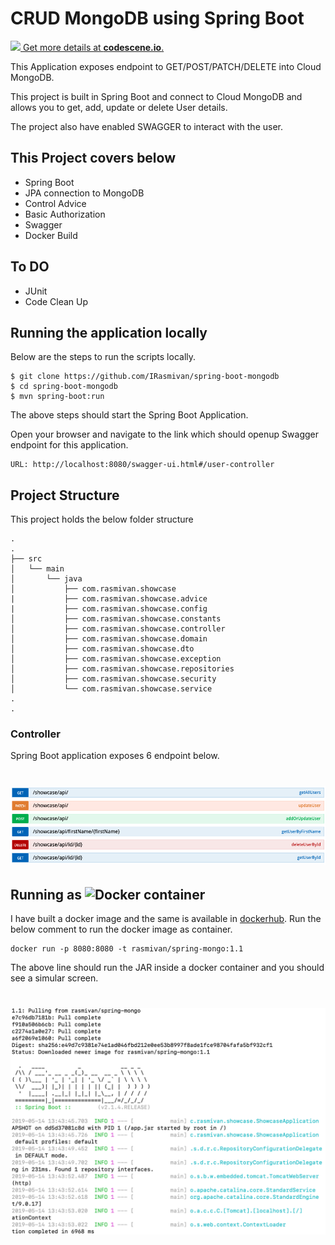 #
# CRUD MongoDB using Spring Boot 

[![](https://codescene.io/projects/5196/status.svg) Get more details at **codescene.io**.](https://codescene.io/projects/5196/jobs/latest-successful/results)

This Application exposes endpoint to GET/POST/PATCH/DELETE into Cloud MongoDB.

This project is built in Spring Boot and connect to Cloud MongoDB and allows you to get, add, update or delete User details.

The project also have enabled SWAGGER to interact with the user.

## This Project covers below
* Spring Boot
* JPA connection to MongoDB
* Control Advice
* Basic Authorization
* Swagger
* Docker Build

## To DO

* JUnit
* Code Clean Up

## Running the application locally

Below are the steps to run the scripts locally.

    $ git clone https://github.com/IRasmivan/spring-boot-mongodb
    $ cd spring-boot-mongodb
    $ mvn spring-boot:run
 
The above steps should start the Spring Boot Application.

Open your browser and navigate to the link which should openup Swagger endpoint for this application.

    URL: http://localhost:8080/swagger-ui.html#/user-controller

## Project Structure
This project holds the below folder structure

    .
    .
    ├── src
    │   └── main
    │       └── java
    │           ├── com.rasmivan.showcase
    |           ├── com.rasmivan.showcase.advice
    |           ├── com.rasmivan.showcase.config
    │           ├── com.rasmivan.showcase.constants
    │           ├── com.rasmivan.showcase.controller
    │           ├── com.rasmivan.showcase.domain
    │           ├── com.rasmivan.showcase.dto
    │           ├── com.rasmivan.showcase.exception
    │           ├── com.rasmivan.showcase.repositories
    │           ├── com.rasmivan.showcase.security
    │           └── com.rasmivan.showcase.service
    .
    .
    
 
### Controller
Spring Boot application exposes 6 endpoint below.

# ![SwaggerController](swagger.png)


## Running as ![Docker container](https://img.icons8.com/color/50/000000/docker.png "Docker Container")

I have built a docker image and the same is available in [dockerhub](https://cloud.docker.com/repository/docker/rasmivan/spring-mongo/general). Run the below comment to run the docker image as container.
    
    docker run -p 8080:8080 -t rasmivan/spring-mongo:1.1

The above line should run the JAR inside a docker container and you should see a simular screen.
# ![docker snapshot](docker.png)

